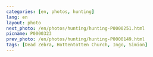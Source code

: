 ```yaml
---
categories: [en, photos, hunting]
lang: en
layout: photo
next_photo: /en/photos/hunting/hunting-P0000251.html
picname: P0000323
prev_photo: /en/photos/hunting/hunting-P0000149.html
tags: [Dead Zebra, Hottentotten Church, Ingo, Simion]
---
```

